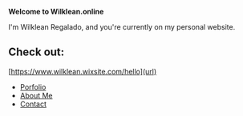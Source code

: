 <b>Welcome to Wilklean.online</b>

I'm Wilklean Regalado, and you're currently on my personal website.


## Check out:

[https://www.wilklean.wixsite.com/hello](url)

- [Porfolio](https://wilklean.wixsite.com/hello/checkoutmyportfolio)
- [About Me](https://wilklean.wixsite.com/hello/somethingaboutme)
- [Contact](https://wilklean.wixsite.com/hello/hitmeup)
